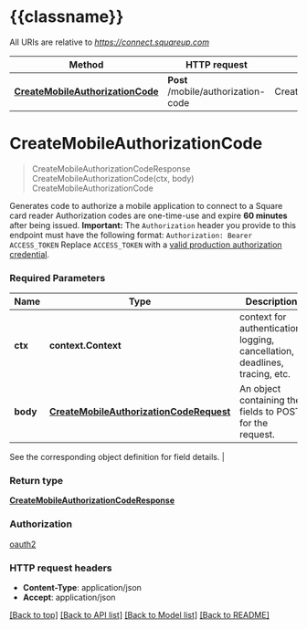# {{classname}}

All URIs are relative to *https://connect.squareup.com*

Method | HTTP request | Description
------------- | ------------- | -------------
[**CreateMobileAuthorizationCode**](MobileAuthorizationApi.md#CreateMobileAuthorizationCode) | **Post** /mobile/authorization-code | CreateMobileAuthorizationCode

# **CreateMobileAuthorizationCode**
> CreateMobileAuthorizationCodeResponse CreateMobileAuthorizationCode(ctx, body)
CreateMobileAuthorizationCode

Generates code to authorize a mobile application to connect to a Square card reader  Authorization codes are one-time-use and expire __60 minutes__ after being issued.  __Important:__ The `Authorization` header you provide to this endpoint must have the following format:  ``` Authorization: Bearer ACCESS_TOKEN ```  Replace `ACCESS_TOKEN` with a [valid production authorization credential](https://developer.squareup.com/docs/build-basics/access-tokens).

### Required Parameters

Name | Type | Description  | Notes
------------- | ------------- | ------------- | -------------
 **ctx** | **context.Context** | context for authentication, logging, cancellation, deadlines, tracing, etc.
  **body** | [**CreateMobileAuthorizationCodeRequest**](CreateMobileAuthorizationCodeRequest.md)| An object containing the fields to POST for the request.

See the corresponding object definition for field details. | 

### Return type

[**CreateMobileAuthorizationCodeResponse**](CreateMobileAuthorizationCodeResponse.md)

### Authorization

[oauth2](../README.md#oauth2)

### HTTP request headers

 - **Content-Type**: application/json
 - **Accept**: application/json

[[Back to top]](#) [[Back to API list]](../README.md#documentation-for-api-endpoints) [[Back to Model list]](../README.md#documentation-for-models) [[Back to README]](../README.md)

